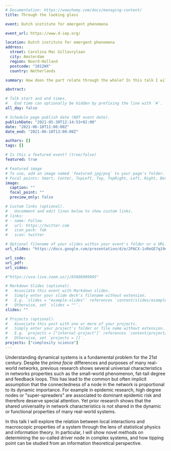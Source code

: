 ```yaml
---
# Documentation: https://wowchemy.com/docs/managing-content/
title: Through the looking glass

event: Dutch institute for emergent phenomena

event_url: https://www.d-iep.org/

location: Dutch institute for emergent phenomena 
address:
  street: Carolina Mac Gillavrylaan 
  city: Amsterdam
  region: Noord-Holland
  postcode: "1012WX"
  country: Netherlands

summary: How does the part relate through the whole? In this talk I will outline an information theoretical approach for analyzing complex systems.

abstract: 

# Talk start and end times.
#   End time can optionally be hidden by prefixing the line with `#`.
all_day: false

# Schedule page publish date (NOT event date).
publishDate: "2021-05-30T12:14:53+02:00"
date: "2021-06-10T11:00:00Z"
date_end: "2021-06-10T13:00:00Z"

authors: []
tags: []

# Is this a featured event? (true/false)
featured: true

# Featured image
# To use, add an image named `featured.jpg/png` to your page's folder. 
# Focal points: Smart, Center, TopLeft, Top, TopRight, Left, Right, BottomLeft, Bottom, BottomRight.
image:
  caption: ""
  focal_point: ""
  preview_only: false

# Custom links (optional).
#   Uncomment and edit lines below to show custom links.
# links:
# - name: Follow
#   url: https://twitter.com
#   icon_pack: fab
#   icon: twitter

# Optional filename of your slides within your event's folder or a URL.
url_slides: "https://docs.google.com/presentation/d/e/2PACX-1vRoGE7q19eNBbOLX1NgjuwFES8dlebzYuLhSKxsRA0QbNR_rtWT5ou0Wal9M69zPtUGj9Rzkw7lZIh_/pub?start=false&loop=false&delayms=2000"

url_code:
url_pdf:
url_video:

#"https://uva-live.zoom.us/j/85608909905"

# Markdown Slides (optional).
#   Associate this event with Markdown slides.
#   Simply enter your slide deck's filename without extension.
#   E.g. `slides = "example-slides"` references `content/slides/example-slides.md`.
#   Otherwise, set `slides = ""`.
slides: ""

# Projects (optional).
#   Associate this post with one or more of your projects.
#   Simply enter your project's folder or file name without extension.
#   E.g. `projects = ["internal-project"]` references `content/project/deep-learning/index.md`.
#   Otherwise, set `projects = []`.
projects: ["complexity science"]
---
```



Understanding dynamical systems  is a fundamental problem for  the 21st century.
Despite the _prima facie_ differences  and purposes of many real-world networks,
previous research shows several universal characteristics in networks properties
such as the small-world phenomenon, fat-tail degree and feedback loops. This has
lead to  the common but  often implicit assumption  that the connectedness  of a
node in  the network is proportional  to its dynamic importance.  For example in
epidemic  research, high  degree nodes  or "super-spreaders"  are associated  to
dominant  epidemic  risk and  therefore  deserve  special attention.  Yet  prior
research shows  that the shared  universality in network characteristics  is not
shared in the dynamic or functional properties of many real-world systems.

In  this  talk I  will  explore  the  relation  between local  interactions  and
macroscopic properties of  a system through the lens of  statistical physics and
information theory. In particular, I will  show novel methods on determining the
so-called driver node  in complex systems, and how tipping  point can be studied
from an information theoretical perspective.


